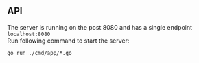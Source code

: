 ## API
The server is running on the post 8080 and has a single endpoint ```localhost:8080``` <br />
Run following command to start the server:
```shell
go run ./cmd/app/*.go
```